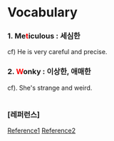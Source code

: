 # Vocabulary

### 1. <strong>Me<span style="color:red">t</span>iculous</strong> : 세심한

cf) He is very careful and precise.

### 2. <strong><span style="color:red">W</span>onky</strong> : 이상한, 애매한

cf). She's strange and weird.

#

### [레퍼런스]

[Reference1](https://www.youtube.com/watch?v=4HnwylqrPFM)
[Reference2](https://www.youtube.com/watch?v=OKm3wqAqd3E)
